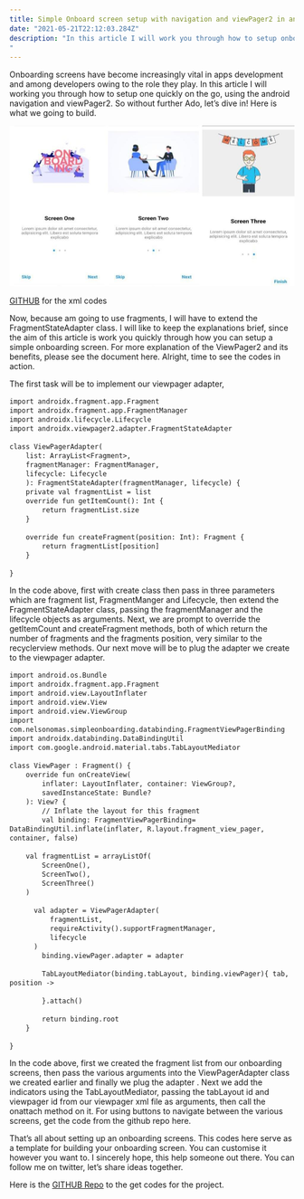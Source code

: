 ```yaml
---
title: Simple Onboard screen setup with navigation and viewPager2 in android.
date: "2021-05-21T22:12:03.284Z"
description: "In this article I will work you through how to setup onboarding screen in android with indicator quickly on the go.
"
---
```


Onboarding screens have become increasingly vital in apps development and among developers owing to the role they play. In this article I will working you through how to setup one quickly on the go, using the android navigation and viewPager2. So without further Ado, let’s dive in!
Here is what we going to build.

![onboarding screens image](./img/onboarding_screens.jpeg)

[GITHUB](https://github.com/jirois/SimpleOnboardingScreens) for the xml codes

Now, because am going to use fragments, I will have to extend the FragmentStateAdapter class. I will like to keep the explanations brief, since the aim of this article is work you quickly through how you can setup a simple onboarding screen. For more explanation of the ViewPager2 and its benefits, please see the document here. Alright, time to see the codes in action.

The first task will be to implement our viewpager adapter,

```
import androidx.fragment.app.Fragment
import androidx.fragment.app.FragmentManager
import androidx.lifecycle.Lifecycle
import androidx.viewpager2.adapter.FragmentStateAdapter

class ViewPagerAdapter(
    list: ArrayList<Fragment>,
    fragmentManager: FragmentManager,
    lifecycle: Lifecycle
    ): FragmentStateAdapter(fragmentManager, lifecycle) {
    private val fragmentList = list
    override fun getItemCount(): Int {
        return fragmentList.size
    }

    override fun createFragment(position: Int): Fragment {
        return fragmentList[position]
    }

}
```

In the code above, first with create class then pass in three parameters which are fragment list, FragmentManger and Lifecycle, then extend the FragmentStateAdapter class, passing the fragmentManager and the lifecycle objects as arguments. Next, we are prompt to override the getItemCount and createFragment methods, both of which return the number of fragments and the fragments position, very similar to the recyclerview methods. Our next move will be to plug the adapter we create to the viewpager adapter.

```
import android.os.Bundle
import androidx.fragment.app.Fragment
import android.view.LayoutInflater
import android.view.View
import android.view.ViewGroup
import com.nelsonomas.simpleonboarding.databinding.FragmentViewPagerBinding
import androidx.databinding.DataBindingUtil
import com.google.android.material.tabs.TabLayoutMediator

class ViewPager : Fragment() {
    override fun onCreateView(
        inflater: LayoutInflater, container: ViewGroup?,
        savedInstanceState: Bundle?
    ): View? {
        // Inflate the layout for this fragment
        val binding: FragmentViewPagerBinding= DataBindingUtil.inflate(inflater, R.layout.fragment_view_pager, container, false)

    val fragmentList = arrayListOf(
        ScreenOne(),
        ScreenTwo(),
        ScreenThree()
    )

      val adapter = ViewPagerAdapter(
          fragmentList,
          requireActivity().supportFragmentManager,
          lifecycle
      )
        binding.viewPager.adapter = adapter

        TabLayoutMediator(binding.tabLayout, binding.viewPager){ tab, position ->

        }.attach()

        return binding.root
    }

}
```

In the code above, first we created the fragment list from our onboarding screens, then pass the various arguments into the ViewPagerAdapter class we created earlier and finally we plug the adapter . Next we add the indicators using the TabLayoutMediator, passing the tabLayout id and viewpager id from our viewpager xml file as arguments, then call the onattach method on it. For using buttons to navigate between the various screens, get the code from the github repo here.

That’s all about setting up an onboarding screens. This codes here serve as a template for building your onboarding screen. You can customise it however you want to. I sincerely hope, this help someone out there. You can follow me on twitter, let’s share ideas together.

Here is the [GITHUB Repo](https://github.com/jirois/SimpleOnboardingScreens) to the get codes for the project.
